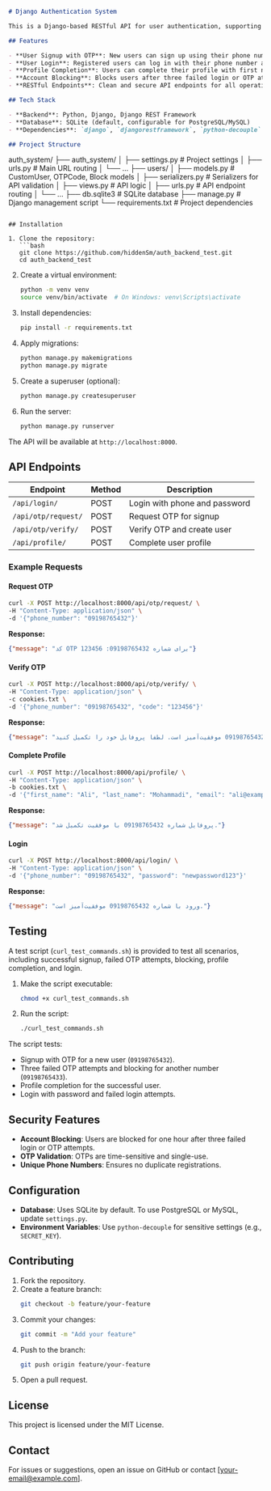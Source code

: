 ```markdown
# Django Authentication System

This is a Django-based RESTful API for user authentication, supporting login, signup with OTP (One-Time Password), profile completion, and account blocking for security. It uses Django REST Framework to provide endpoints for user management.

## Features

- **User Signup with OTP**: New users can sign up using their phone number and verify with a one-time password.
- **User Login**: Registered users can log in with their phone number and password.
- **Profile Completion**: Users can complete their profile with first name, last name, email, and password after OTP verification.
- **Account Blocking**: Blocks users after three failed login or OTP attempts for one hour to prevent brute-force attacks.
- **RESTful Endpoints**: Clean and secure API endpoints for all operations.

## Tech Stack

- **Backend**: Python, Django, Django REST Framework
- **Database**: SQLite (default, configurable for PostgreSQL/MySQL)
- **Dependencies**: `django`, `djangorestframework`, `python-decouple`

## Project Structure

```
auth_system/
├── auth_system/
│   ├── settings.py      # Project settings
│   ├── urls.py          # Main URL routing
│   └── ...
├── users/
│   ├── models.py        # CustomUser, OTPCode, Block models
│   ├── serializers.py   # Serializers for API validation
│   ├── views.py         # API logic
│   ├── urls.py          # API endpoint routing
│   └── ...
├── db.sqlite3           # SQLite database
├── manage.py            # Django management script
└── requirements.txt     # Project dependencies
```

## Installation

1. Clone the repository:
   ```bash
   git clone https://github.com/hiddenSm/auth_backend_test.git
   cd auth_backend_test
   ```

2. Create a virtual environment:
   ```bash
   python -m venv venv
   source venv/bin/activate  # On Windows: venv\Scripts\activate
   ```

3. Install dependencies:
   ```bash
   pip install -r requirements.txt
   ```

4. Apply migrations:
   ```bash
   python manage.py makemigrations
   python manage.py migrate
   ```

5. Create a superuser (optional):
   ```bash
   python manage.py createsuperuser
   ```

6. Run the server:
   ```bash
   python manage.py runserver
   ```

The API will be available at `http://localhost:8000`.

## API Endpoints

| Endpoint            | Method | Description                          |
|---------------------|--------|--------------------------------------|
| `/api/login/`       | POST   | Login with phone and password        |
| `/api/otp/request/` | POST   | Request OTP for signup               |
| `/api/otp/verify/`  | POST   | Verify OTP and create user           |
| `/api/profile/`     | POST   | Complete user profile                |

### Example Requests

#### Request OTP
```bash
curl -X POST http://localhost:8000/api/otp/request/ \
-H "Content-Type: application/json" \
-d '{"phone_number": "09198765432"}'
```
**Response:**
```json
{"message": "کد OTP برای شماره 09198765432: 123456"}
```

#### Verify OTP
```bash
curl -X POST http://localhost:8000/api/otp/verify/ \
-H "Content-Type: application/json" \
-c cookies.txt \
-d '{"phone_number": "09198765432", "code": "123456"}'
```
**Response:**
```json
{"message": "تأیید شماره 09198765432 موفقیت‌آمیز است. لطفاً پروفایل خود را تکمیل کنید."}
```

#### Complete Profile
```bash
curl -X POST http://localhost:8000/api/profile/ \
-H "Content-Type: application/json" \
-b cookies.txt \
-d '{"first_name": "Ali", "last_name": "Mohammadi", "email": "ali@example.com", "password": "newpassword123"}'
```
**Response:**
```json
{"message": "پروفایل شماره 09198765432 با موفقیت تکمیل شد."}
```

#### Login
```bash
curl -X POST http://localhost:8000/api/login/ \
-H "Content-Type: application/json" \
-d '{"phone_number": "09198765432", "password": "newpassword123"}'
```
**Response:**
```json
{"message": "ورود با شماره 09198765432 موفقیت‌آمیز است."}
```

## Testing

A test script (`curl_test_commands.sh`) is provided to test all scenarios, including successful signup, failed OTP attempts, blocking, profile completion, and login.

1. Make the script executable:
   ```bash
   chmod +x curl_test_commands.sh
   ```

2. Run the script:
   ```bash
   ./curl_test_commands.sh
   ```

The script tests:
- Signup with OTP for a new user (`09198765432`).
- Three failed OTP attempts and blocking for another number (`09198765433`).
- Profile completion for the successful user.
- Login with password and failed login attempts.

## Security Features

- **Account Blocking**: Users are blocked for one hour after three failed login or OTP attempts.
- **OTP Validation**: OTPs are time-sensitive and single-use.
- **Unique Phone Numbers**: Ensures no duplicate registrations.

## Configuration

- **Database**: Uses SQLite by default. To use PostgreSQL or MySQL, update `settings.py`.
- **Environment Variables**: Use `python-decouple` for sensitive settings (e.g., `SECRET_KEY`).

## Contributing

1. Fork the repository.
2. Create a feature branch:
   ```bash
   git checkout -b feature/your-feature
   ```
3. Commit your changes:
   ```bash
   git commit -m "Add your feature"
   ```
4. Push to the branch:
   ```bash
   git push origin feature/your-feature
   ```
5. Open a pull request.

## License

This project is licensed under the MIT License.

## Contact

For issues or suggestions, open an issue on GitHub or contact [your-email@example.com].
```